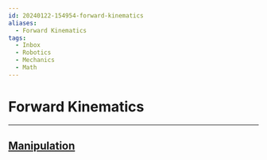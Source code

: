 ```yaml
---
id: 20240122-154954-forward-kinematics
aliases:
  - Forward Kinematics
tags:
  - Inbox
  - Robotics
  - Mechanics
  - Math
---
```


# Forward Kinematics

---

## [Manipulation](20240215-131513-manipulation.md)

<!-- markdownlint-disable-file MD013 -->
<!-- markdownlint-disable-file MD025 -->

